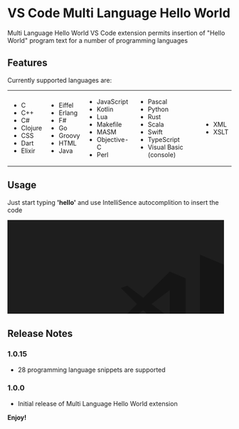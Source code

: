 # VS Code Multi Language Hello World

Multi Language Hello World VS Code extension permits insertion of "Hello World"
program text for a number of programming languages

## Features

Currently supported languages are:

<table><tr><td>

- C
- C++
- C#
- Clojure
- CSS
- Dart
- Elixir

</td>
<td>

- Eiffel
- Erlang
- F#
- Go
- Groovy
- HTML
- Java

</td>
<td>

- JavaScript
- Kotlin
- Lua
- Makefile
- MASM
- Objective-C
- Perl

</td>
<td>

- Pascal
- Python
- Rust
- Scala
- Swift
- TypeScript
- Visual Basic (console)

</td>
<td>

- XML
- XSLT

</td>

</tr>
</table>

## Usage
Just start typing **'hello'** and use IntelliSence autocomplition to insert the code

![alt text](example.gif) 

## Release Notes

### 1.0.15

- 28 programming language snippets are supported

### 1.0.0

- Initial release of Multi Language Hello World extension

**Enjoy!**
